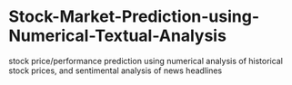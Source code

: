 # Stock-Market-Prediction-using-Numerical-Textual-Analysis
 stock price/performance prediction using numerical analysis of historical stock prices, and sentimental analysis of news headlines
